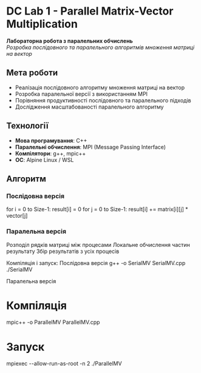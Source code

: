 # DC Lab 1 - Parallel Matrix-Vector Multiplication

**Лабораторна робота з паралельних обчислень**  
*Розробка послідовного та паралельного алгоритмів множення матриці на вектор*

## Мета роботи

- Реалізація послідовного алгоритму множення матриці на вектор
- Розробка паралельної версії з використанням MPI
- Порівняння продуктивності послідовного та паралельного підходів
- Дослідження масштабованості паралельного алгоритму

## Технології

- **Мова програмування**: C++
- **Паралельні обчислення**: MPI (Message Passing Interface)
- **Компілятори**: g++, mpic++
- **ОС**: Alpine Linux / WSL

## Алгоритм

### Послідовна версія

for i = 0 to Size-1:
    result[i] = 0
    for j = 0 to Size-1:
        result[i] += matrix[i][j] * vector[j]
### Паралельна версія
Розподіл рядків матриці між процесами
Локальне обчислення частин результату
Збір результатів з усіх процесів

Компіляція і запуск:
Послідовна версія
g++ -o SerialMV SerialMV.cpp
./SerialMV

Паралельна версія
# Компіляція
mpic++ -o ParallelMV ParallelMV.cpp
# Запуск
mpiexec --allow-run-as-root -n 2 ./ParallelMV
